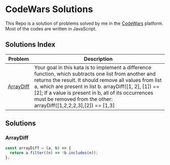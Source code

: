# CodeWars Solutions

This Repo is a solution of problems solved by me in the [CodeWars](https://www.codewars.com/) platform. Most of the codes are written in JavaScript.

## Solutions Index

| Problem                 | Description                                                                                                                                                                                                                                                                                                                                             |
| ----------------------- | ------------------------------------------------------------------------------------------------------------------------------------------------------------------------------------------------------------------------------------------------------------------------------------------------------------------------------------------------------- |
| [ArrayDiff](#arraydiff) | Your goal in this kata is to implement a difference function, which subtracts one list from another and returns the result. It should remove all values from list a, which are present in list b. arrayDiff([1, 2], [1]) == [2]; If a value is present in b, all of its occurrences must be removed from the other: arrayDiff([1,2,2,2,3],[2]) == [1,3] |

## Solutions

### ArrayDiff

```javascript
const arrayDiff = (a, b) => {
  return a.filter((n) => !b.includes(n));
};
```
